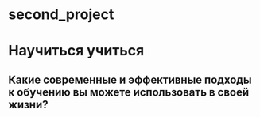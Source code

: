 # second_project
# Научиться учиться
## Какие современные и эффективные подходы к обучению вы можете использовать в своей жизни?
